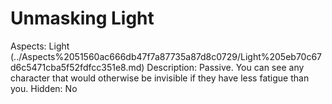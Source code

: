 # Unmasking Light

Aspects: Light (../Aspects%2051560ac666db47f7a87735a87d8c0729/Light%205eb70c67d6c5471cba5f52fdfcc351e8.md)
Description: Passive. You can see any character that would otherwise be invisible if they have less fatigue than you.
Hidden: No

